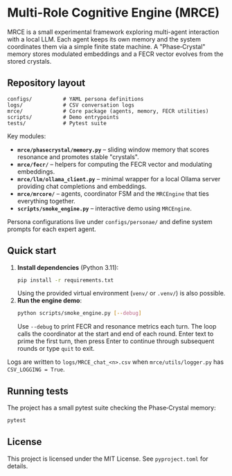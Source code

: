 # Multi-Role Cognitive Engine (MRCE)

MRCE is a small experimental framework exploring multi-agent interaction with a local LLM. Each agent keeps its own memory and the system coordinates them via a simple finite state machine. A "Phase‑Crystal" memory stores modulated embeddings and a FECR vector evolves from the stored crystals.

## Repository layout

```
configs/          # YAML persona definitions
logs/             # CSV conversation logs
mrce/             # Core package (agents, memory, FECR utilities)
scripts/          # Demo entrypoints
tests/            # Pytest suite
```

Key modules:

- **`mrce/phasecrystal/memory.py`** – sliding window memory that scores resonance and promotes stable "crystals".
- **`mrce/fecr/`** – helpers for computing the FECR vector and modulating embeddings.
- **`mrce/llm/ollama_client.py`** – minimal wrapper for a local Ollama server providing chat completions and embeddings.
- **`mrce/mrcore/`** – agents, coordinator FSM and the `MRCEngine` that ties everything together.
- **`scripts/smoke_engine.py`** – interactive demo using `MRCEngine`.

Persona configurations live under `configs/personae/` and define system prompts for each expert agent.

## Quick start

1. **Install dependencies** (Python 3.11):
   ```bash
   pip install -r requirements.txt
   ```
   Using the provided virtual environment (`venv/` or `.venv/`) is also possible.
2. **Run the engine demo**:
   ```bash
   python scripts/smoke_engine.py [--debug]
   ```
   Use `--debug` to print FECR and resonance metrics each turn.
   The loop calls the coordinator at the start and end of each round. Enter text
   to prime the first turn, then press Enter to continue through subsequent rounds
   or type `quit` to exit.

Logs are written to `logs/MRCE_chat_<n>.csv` when `mrce/utils/logger.py` has `CSV_LOGGING = True`.

## Running tests

The project has a small pytest suite checking the Phase‑Crystal memory:

```bash
pytest
```

## License

This project is licensed under the MIT License. See `pyproject.toml` for details.
